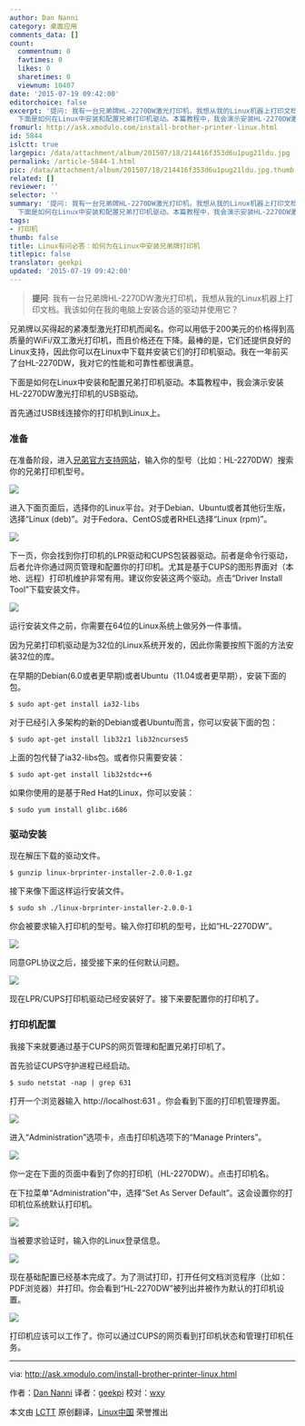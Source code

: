 ```yaml
---
author: Dan Nanni
category: 桌面应用
comments_data: []
count:
  commentnum: 0
  favtimes: 0
  likes: 0
  sharetimes: 0
  viewnum: 10407
date: '2015-07-19 09:42:00'
editorchoice: false
excerpt: '提问: 我有一台兄弟牌HL-2270DW激光打印机，我想从我的Linux机器上打印文档。我该如何在我的电脑上安装合适的驱动并使用它？  兄弟牌以买得起的紧凑型激光打印机而闻名。你可以用低于200美元的价格得到高质量的WiFi/双工激光打印机，而且价格还在下降。最棒的是，它们还提供良好的Linux支持，因此你可以在Linux中下载并安装它们的打印机驱动。我在一年前买了台HL-2270DW，我对它的性能和可靠性都很满意。
  下面是如何在Linux中安装和配置兄弟打印机驱动。本篇教程中，我会演示安装HL-2270DW激光打印机的USB驱动。 首先通过USB线连接你的打'
fromurl: http://ask.xmodulo.com/install-brother-printer-linux.html
id: 5844
islctt: true
largepic: /data/attachment/album/201507/18/214416f353d6u1pug21ldu.jpg
permalink: /article-5844-1.html
pic: /data/attachment/album/201507/18/214416f353d6u1pug21ldu.jpg.thumb.jpg
related: []
reviewer: ''
selector: ''
summary: '提问: 我有一台兄弟牌HL-2270DW激光打印机，我想从我的Linux机器上打印文档。我该如何在我的电脑上安装合适的驱动并使用它？  兄弟牌以买得起的紧凑型激光打印机而闻名。你可以用低于200美元的价格得到高质量的WiFi/双工激光打印机，而且价格还在下降。最棒的是，它们还提供良好的Linux支持，因此你可以在Linux中下载并安装它们的打印机驱动。我在一年前买了台HL-2270DW，我对它的性能和可靠性都很满意。
  下面是如何在Linux中安装和配置兄弟打印机驱动。本篇教程中，我会演示安装HL-2270DW激光打印机的USB驱动。 首先通过USB线连接你的打'
tags:
- 打印机
thumb: false
title: Linux有问必答：如何为在Linux中安装兄弟牌打印机
titlepic: false
translator: geekpi
updated: '2015-07-19 09:42:00'
---
```



> 
> **提问**: 我有一台兄弟牌HL-2270DW激光打印机，我想从我的Linux机器上打印文档。我该如何在我的电脑上安装合适的驱动并使用它？
> 
> 
> 


兄弟牌以买得起的紧凑型激光打印机而闻名。你可以用低于200美元的价格得到高质量的WiFi/双工激光打印机，而且价格还在下降。最棒的是，它们还提供良好的Linux支持，因此你可以在Linux中下载并安装它们的打印机驱动。我在一年前买了台HL-2270DW，我对它的性能和可靠性都很满意。


下面是如何在Linux中安装和配置兄弟打印机驱动。本篇教程中，我会演示安装HL-2270DW激光打印机的USB驱动。


首先通过USB线连接你的打印机到Linux上。


### 准备


在准备阶段，进入[兄弟官方支持网站](http://support.brother.com/)，输入你的型号（比如：HL-2270DW）搜索你的兄弟打印机型号。


![](/data/attachment/album/201507/18/214416f353d6u1pug21ldu.jpg)


进入下面页面后，选择你的Linux平台。对于Debian、Ubuntu或者其他衍生版，选择“Linux (deb)”。对于Fedora、CentOS或者RHEL选择“Linux (rpm)”。


![](/data/attachment/album/201507/18/214418dacjtrtdvjlgtgtg.jpg)


下一页，你会找到你打印机的LPR驱动和CUPS包装器驱动。前者是命令行驱动，后者允许你通过网页管理和配置你的打印机。尤其是基于CUPS的图形界面对（本地、远程）打印机维护非常有用。建议你安装这两个驱动。点击“Driver Install Tool”下载安装文件。


![](/data/attachment/album/201507/18/214423le9bq5iwjes1kzag.jpg)


运行安装文件之前，你需要在64位的Linux系统上做另外一件事情。


因为兄弟打印机驱动是为32位的Linux系统开发的，因此你需要按照下面的方法安装32位的库。


在早期的Debian(6.0或者更早期)或者Ubuntu（11.04或者更早期），安装下面的包。



```
$ sudo apt-get install ia32-libs

```

对于已经引入多架构的新的Debian或者Ubuntu而言，你可以安装下面的包：



```
$ sudo apt-get install lib32z1 lib32ncurses5

```

上面的包代替了ia32-libs包。或者你只需要安装：



```
$ sudo apt-get install lib32stdc++6

```

如果你使用的是基于Red Hat的Linux，你可以安装：



```
$ sudo yum install glibc.i686 

```

### 驱动安装


现在解压下载的驱动文件。



```
$ gunzip linux-brprinter-installer-2.0.0-1.gz

```

接下来像下面这样运行安装文件。



```
$ sudo sh ./linux-brprinter-installer-2.0.0-1

```

你会被要求输入打印机的型号。输入你打印机的型号，比如“HL-2270DW”。


![](/data/attachment/album/201507/18/214428ekw9kzdm0vmdkxd9.jpg)


同意GPL协议之后，接受接下来的任何默认问题。


![](/data/attachment/album/201507/18/214436p5xd12dxkkr5rr1v.jpg)


现在LPR/CUPS打印机驱动已经安装好了。接下来要配置你的打印机了。


### 打印机配置


我接下来就要通过基于CUPS的网页管理和配置兄弟打印机了。


首先验证CUPS守护进程已经启动。



```
$ sudo netstat -nap | grep 631

```

打开一个浏览器输入 http://localhost:631 。你会看到下面的打印机管理界面。


![](/data/attachment/album/201507/18/214441kaes6af4hflh632z.jpg)


进入“Administration”选项卡，点击打印机选项下的“Manage Printers”。


![](/data/attachment/album/201507/18/214448dpvz2f8qwikzfqvq.jpg)


你一定在下面的页面中看到了你的打印机（HL-2270DW）。点击打印机名。


在下拉菜单“Administration”中，选择“Set As Server Default”。这会设置你的打印机位系统默认打印机。


![](/data/attachment/album/201507/18/214457dcpb4echer0rrpde.jpg)


当被要求验证时，输入你的Linux登录信息。


![](/data/attachment/album/201507/18/214502g7adgfqqmtgsszn0.jpg)


现在基础配置已经基本完成了。为了测试打印，打开任何文档浏览程序（比如：PDF浏览器）并打印。你会看到“HL-2270DW”被列出并被作为默认的打印机设置。


![](/data/attachment/album/201507/18/214504ux5x9rlrrluwlg9x.jpg)


打印机应该可以工作了。你可以通过CUPS的网页看到打印机状态和管理打印机任务。




---


via: <http://ask.xmodulo.com/install-brother-printer-linux.html>


作者：[Dan Nanni](http://ask.xmodulo.com/author/nanni) 译者：[geekpi](https://github.com/geekpi) 校对：[wxy](https://github.com/wxy)


本文由 [LCTT](https://github.com/LCTT/TranslateProject) 原创翻译，[Linux中国](https://linux.cn/) 荣誉推出